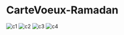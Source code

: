 # CarteVoeux-Ramadan
![c1](https://user-images.githubusercontent.com/22420836/26928369-2e2c9f0c-4c56-11e7-9dca-d0a4eddfccbb.png)
![c2](https://user-images.githubusercontent.com/22420836/26928374-30588b2e-4c56-11e7-8ead-c8199fe32ef2.png)
![c3](https://user-images.githubusercontent.com/22420836/26928376-31e5d104-4c56-11e7-9ce2-db6bddc76955.png)
![c4](https://user-images.githubusercontent.com/22420836/26928378-3356d2fe-4c56-11e7-9900-751d65b3f515.png)
